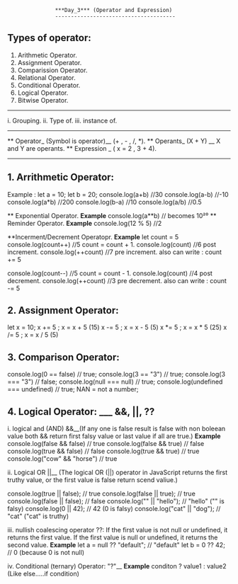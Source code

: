                    ***Day_3*** (Operator and Expression)  
                   --------------------------------------
## Types of operator: 
1. Arithmetic Operator.
2. Assignment Operator.
3. Comparission Operator.
4. Relational Operator.
5. Conditional Operator.
6. Logical Operator.
7. Bitwise Operator.
____________

i. Grouping.
ii. Type of.
iii. instance of.
_____________

** Operator_ (Symbol is operator)__ (+ , - , /, *).
** Operants_ (X + Y) __ X and  Y are operants.
** Expression _ ( x = 2 , 3 + 4).
_____________

## 1. Arrithmetic Operator:
Example : 
let a = 10;
let b = 20;
console.log(a+b) //30
console.log(a-b) //-10
console.log(a*b) //200
console.log(b-a) //10
console.log(a/b) //0.5

** Exponential Operator.
__Example__
console.log(a**b) // becomes 10²⁰
** Reminder Operator.
__Example__
console.log(12 % 5) //2

**Incerment/Decrement Operatopr.
__Example__
let count = 5
console.log(count++) //5 count = count + 1.
console.log(count) //6 post increment.
console.log(++count) //7 pre increment.
also can write : count += 5

console.log(count--) //5 count = count - 1.
console.log(count) //4 post decrement.
console.log(++count) //3 pre decrement.
also can write : count -= 5

## 2. Assignment Operator:
let x = 10;
x += 5 ; x = x + 5 (15)
x -= 5 ; x = x - 5 (5)
x *= 5 ; x = x * 5 (25)
x /= 5 ; x = x / 5 (5)

## 3. Comparison Operator:
console.log(0 == false) // true;
console.log(3 == "3") // true;
console.log(3 === "3") // false;
console.log(null === null) // true;
console.log(undefined === undefined) // true;
NAN = not a number;

## 4. Logical Operator: ___ &&, ||, ??
i. logical and (AND) &&__(If any one is false result is false with non boleean value both && return first falsy value or last value if all are true.)
__Example__ 
console.log(false && false) // true
console.log(false && true) // false
console.log(true && false) // false
console.log(true && true) // true
console.log("cow" && "horse") // true

ii. Logical OR ||__ (The logical OR (||) operator in JavaScript returns the first truthy value, or the first value is false return scend valiue.)

console.log(true || false);      // true
console.log(false || true);      // true
console.log(false || false);     // false
console.log("" || "hello");      // "hello" ("" is falsy)
console.log(0 || 42);            // 42 (0 is falsy)
console.log("cat" || "dog");     // "cat" ("cat" is truthy)

iii. nullish coalescing operator ??:
If the first value is not null or undefined, it returns the first value.
If the first value is null or undefined, it returns the second value.
__Example__
let a = null ?? "default";    // "default"
let b = 0 ?? 42;              // 0 (because 0 is not null)

iv. Conditional (ternary) Operator: "?"__
__Example__
conditon ? value1 : value2 (Like else.....if condition)
